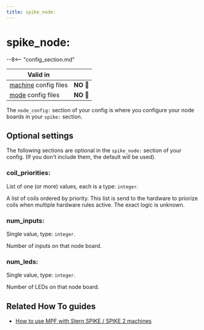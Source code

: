 ```yaml
---
title: spike_node:
---
```


# spike_node:


--8<-- "config_section.md"

| Valid in | |
|-----|:----:|
|[machine](instructions/machine_config.md) config files |**NO** :no_entry_sign:|
|[mode](instructions/mode_config.md) config files|**NO** :no_entry_sign:|

The `node_config:` section of your config is where you configure your
node boards in your `spike:` section.

## Optional settings

The following sections are optional in the `spike_node:` section of your
config. (If you don't include them, the default will be used).

### coil_priorities:

List of one (or more) values, each is a type: `integer`.

A list of coils ordered by priority. This list is send to the hardware
to priorize coils when multiple hardware rules active. The exact logic
is unknown.

### num_inputs:

Single value, type: `integer`.

Number of inputs on that node board.

### num_leds:

Single value, type: `integer`.

Number of LEDs on that node board.

## Related How To guides

* [How to use MPF with Stern SPIKE / SPIKE 2 machines](../hardware/spike/index.md)

